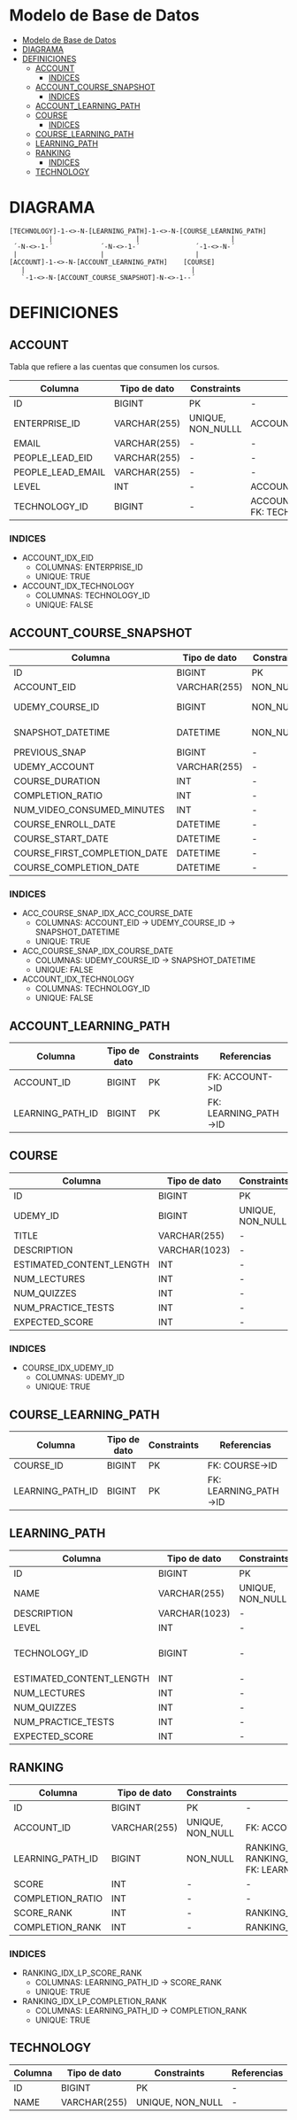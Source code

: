 # Modelo de Base de Datos

- [Modelo de Base de Datos](#modelo-de-base-de-datos)
- [DIAGRAMA](#diagrama)
- [DEFINICIONES](#definiciones)
  - [ACCOUNT](#account)
    - [INDICES](#indices)
  - [ACCOUNT_COURSE_SNAPSHOT](#account_course_snapshot)
    - [INDICES](#indices-1)
  - [ACCOUNT_LEARNING_PATH](#account_learning_path)
  - [COURSE](#course)
    - [INDICES](#indices-2)
  - [COURSE_LEARNING_PATH](#course_learning_path)
  - [LEARNING_PATH](#learning_path)
  - [RANKING](#ranking)
    - [INDICES](#indices-3)
  - [TECHNOLOGY](#technology)

# DIAGRAMA

```
[TECHNOLOGY]-1-<>-N-[LEARNING_PATH]-1-<>-N-[COURSE_LEARNING_PATH]
          |                     |                       |
 ´-N-<>-1-´            ´-N-<>-1-´              ´-1-<>-N-´
 |                     |                       |
[ACCOUNT]-1-<>-N-[ACCOUNT_LEARNING_PATH]    [COURSE]
   |                                          |
   `-1-<>-N-[ACCOUNT_COURSE_SNAPSHOT]-N-<>-1--´
```

# DEFINICIONES

## ACCOUNT

Tabla que refiere a las cuentas que consumen los cursos.

| Columna | Tipo de dato | Constraints | Referencias |
| - | - | - | - | 
| ID | BIGINT | PK | - |
| ENTERPRISE_ID | VARCHAR(255) | UNIQUE, NON_NULLL | ACCOUNT_IDX_EID |
| EMAIL | VARCHAR(255) | - | - |
| PEOPLE_LEAD_EID | VARCHAR(255) | - | - |
| PEOPLE_LEAD_EMAIL | VARCHAR(255) | - | - |
| LEVEL | INT | - | ACCOUNT_IDX_LEVEL |
| TECHNOLOGY_ID | BIGINT | - | ACCOUNT_IDX_TECHNOLOGY, FK: TECHNOLOGY->ID |

### INDICES

- ACCOUNT_IDX_EID
  - COLUMNAS: ENTERPRISE_ID
  - UNIQUE: TRUE
- ACCOUNT_IDX_TECHNOLOGY
  - COLUMNAS: TECHNOLOGY_ID
  - UNIQUE: FALSE

## ACCOUNT_COURSE_SNAPSHOT

| Columna | Tipo de dato | Constraints | Referencias |
| - | - | - | - | 
| ID | BIGINT | PK | - |
| ACCOUNT_EID | VARCHAR(255) | NON_NULLL | ACC_COURSE_SNAP_IDX_ACC_COURSE_DATE |
| UDEMY_COURSE_ID | BIGINT | NON_NULLL | ACC_COURSE_SNAP_IDX_ACC_COURSE_DATE, ACC_COURSE_SNAP_IDX_COURSE_DATE |
| SNAPSHOT_DATETIME | DATETIME | NON_NULLL | ACC_COURSE_SNAP_IDX_ACC_COURSE_DATE, ACC_COURSE_SNAP_IDX_COURSE_DATE |
| PREVIOUS_SNAP | BIGINT | - | - |
| UDEMY_ACCOUNT | VARCHAR(255) | - | - |
| COURSE_DURATION | INT | - | - |
| COMPLETION_RATIO | INT | - | - |
| NUM_VIDEO_CONSUMED_MINUTES | INT | - | - |
| COURSE_ENROLL_DATE | DATETIME | - | - |
| COURSE_START_DATE | DATETIME | - | - |
| COURSE_FIRST_COMPLETION_DATE | DATETIME | - | - |
| COURSE_COMPLETION_DATE | DATETIME | - | - |

### INDICES

- ACC_COURSE_SNAP_IDX_ACC_COURSE_DATE
  - COLUMNAS: ACCOUNT_EID -> UDEMY_COURSE_ID -> SNAPSHOT_DATETIME
  - UNIQUE: TRUE
- ACC_COURSE_SNAP_IDX_COURSE_DATE
  - COLUMNAS: UDEMY_COURSE_ID -> SNAPSHOT_DATETIME
  - UNIQUE: FALSE
- ACCOUNT_IDX_TECHNOLOGY
  - COLUMNAS: TECHNOLOGY_ID
  - UNIQUE: FALSE

## ACCOUNT_LEARNING_PATH

| Columna | Tipo de dato | Constraints | Referencias |
| - | - | - | - | 
| ACCOUNT_ID | BIGINT | PK | FK: ACCOUNT->ID |
| LEARNING_PATH_ID | BIGINT | PK | FK: LEARNING_PATH->ID |

## COURSE

| Columna | Tipo de dato | Constraints | Referencias |
| - | - | - | - | 
| ID | BIGINT | PK | - |
| UDEMY_ID | BIGINT | UNIQUE, NON_NULL | COURSE_IDX_UDEMY_ID |
| TITLE | VARCHAR(255) | - | - |
| DESCRIPTION | VARCHAR(1023) | - | - |
| ESTIMATED_CONTENT_LENGTH | INT | - | - |
| NUM_LECTURES | INT | - | - |
| NUM_QUIZZES | INT | - | - |
| NUM_PRACTICE_TESTS | INT | - | - |
| EXPECTED_SCORE | INT | - | - |

### INDICES

- COURSE_IDX_UDEMY_ID
  - COLUMNAS: UDEMY_ID
  - UNIQUE: TRUE

## COURSE_LEARNING_PATH

| Columna | Tipo de dato | Constraints | Referencias |
| - | - | - | - | 
| COURSE_ID | BIGINT | PK | FK: COURSE->ID |
| LEARNING_PATH_ID | BIGINT | PK | FK: LEARNING_PATH->ID |

## LEARNING_PATH

| Columna | Tipo de dato | Constraints | Referencias |
| - | - | - | - | 
| ID | BIGINT | PK | - |
| NAME | VARCHAR(255) | UNIQUE, NON_NULL | - |
| DESCRIPTION | VARCHAR(1023) | - | - |
| LEVEL | INT | - | - |
| TECHNOLOGY_ID | BIGINT | - | FK: TECHNOLOGY->ID |
| ESTIMATED_CONTENT_LENGTH | INT | - | - |
| NUM_LECTURES | INT | - | - |
| NUM_QUIZZES | INT | - | - |
| NUM_PRACTICE_TESTS | INT | - | - |
| EXPECTED_SCORE | INT | - | - |

## RANKING

| Columna | Tipo de dato | Constraints | Referencias |
| - | - | - | - | 
| ID | BIGINT | PK | - |
| ACCOUNT_ID | VARCHAR(255) | UNIQUE, NON_NULL | FK: ACCOUNT->ID |
| LEARNING_PATH_ID | BIGINT | NON_NULL | RANKING_IDX_LP_SCORE_RANK, RANKING_IDX_LP_COMPLETION_RANK, FK: LEARNING_PATH->ID |
| SCORE | INT | - | - |
| COMPLETION_RATIO | INT | - | - |
| SCORE_RANK | INT | - | RANKING_IDX_LP_SCORE_RANK |
| COMPLETION_RANK | INT | - | RANKING_IDX_LP_COMPLETION_RANK |

### INDICES

- RANKING_IDX_LP_SCORE_RANK
  - COLUMNAS: LEARNING_PATH_ID -> SCORE_RANK
  - UNIQUE: TRUE
- RANKING_IDX_LP_COMPLETION_RANK
  - COLUMNAS: LEARNING_PATH_ID -> COMPLETION_RANK
  - UNIQUE: TRUE

## TECHNOLOGY

| Columna | Tipo de dato | Constraints | Referencias |
| - | - | - | - | 
| ID | BIGINT | PK | - |
| NAME | VARCHAR(255) | UNIQUE, NON_NULL | - |